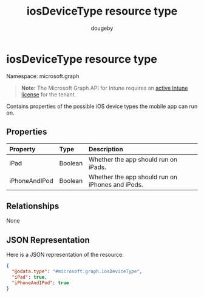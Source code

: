 ﻿---
title: "iosDeviceType resource type"
description: "Contains properties of the possible iOS device types the mobile app can run on."
author: "dougeby"
localization_priority: Normal
ms.prod: "intune"
doc_type: resourcePageType
---

# iosDeviceType resource type

Namespace: microsoft.graph

> **Note:** The Microsoft Graph API for Intune requires an [active Intune license](https://go.microsoft.com/fwlink/?linkid=839381) for the tenant.

Contains properties of the possible iOS device types the mobile app can run on.

## Properties

| Property      | Type    | Description                                      |
| :------------ | :------ | :----------------------------------------------- |
| iPad          | Boolean | Whether the app should run on iPads.             |
| iPhoneAndIPod | Boolean | Whether the app should run on iPhones and iPods. |

## Relationships

None

## JSON Representation

Here is a JSON representation of the resource.

<!-- {
  "blockType": "resource",
  "@odata.type": "microsoft.graph.iosDeviceType"
}
-->

```json
{
  "@odata.type": "#microsoft.graph.iosDeviceType",
  "iPad": true,
  "iPhoneAndIPod": true
}
```
